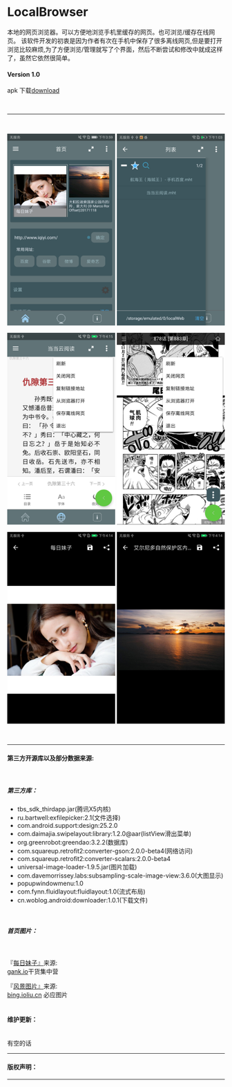 LocalBrowser
===========================

本地的网页浏览器。可以方便地浏览手机里缓存的网页。也可浏览/缓存在线网页。
该软件开发的初衷是因为作者有次在手机中保存了很多离线网页,但是要打开浏览比较麻烦,为了方便浏览/管理就写了个界面，然后不断尝试和修改中就成这样了，虽然它依然很简单。

#### Version 1.0

apk 下载<a href='https://github.com/xiaJue/LocalBrowser/raw/master/localBrowser.apk'>download</a>

<br>

*****

<br>

<img width="250" height="444" src="/%E6%88%AA%E5%9B%BE/1.jpg"> <img width="250" height="444" src="/%E6%88%AA%E5%9B%BE/2.png"> 

<img width="250" height="444" src="/%E6%88%AA%E5%9B%BE/3.png"> <img width="250" height="444" src="/%E6%88%AA%E5%9B%BE/4.png"> 

<img width="250" height="444" src="/%E6%88%AA%E5%9B%BE/5.png"> <img width="250" height="444" src="/%E6%88%AA%E5%9B%BE/6.png"> 

<br>

*****

#### 第三方开源库以及部分数据来源:

<br>

##### 第三方库：

* tbs_sdk_thirdapp.jar(腾讯X5内核)
* ru.bartwell:exfilepicker:2.1(文件选择)
* com.android.support:design:25.2.0
* com.daimajia.swipelayout:library:1.2.0@aar(listView滑出菜单)
* org.greenrobot:greendao:3.2.2(数据库)
* com.squareup.retrofit2:converter-gson:2.0.0-beta4(网络访问)
* com.squareup.retrofit2:converter-scalars:2.0.0-beta4
* universal-image-loader-1.9.5.jar(图片加载)
* com.davemorrissey.labs:subsampling-scale-image-view:3.6.0(大图显示)
* popupwindowmenu:1.0
* com.fynn.fluidlayout:fluidlayout:1.0(流式布局)
* cn.woblog.android:downloader:1.0.1(下载文件)

<br>

##### 首页图片：

<br>

『<a href='#'>每日妹子』</a>来源:<br>
        <a href='http://gank.io/'>gank.io</a>干货集中营
        <br>
        
『<a href='#'>风景图片』</a>来源:<br>
            <a href='https://bing.ioliu.cn/'>bing.ioliu.cn</a>
            必应图片
            <br>
<br>

#### 维护更新：

<br>
有空的话
<br>

*****

#### 版权声明：

******

